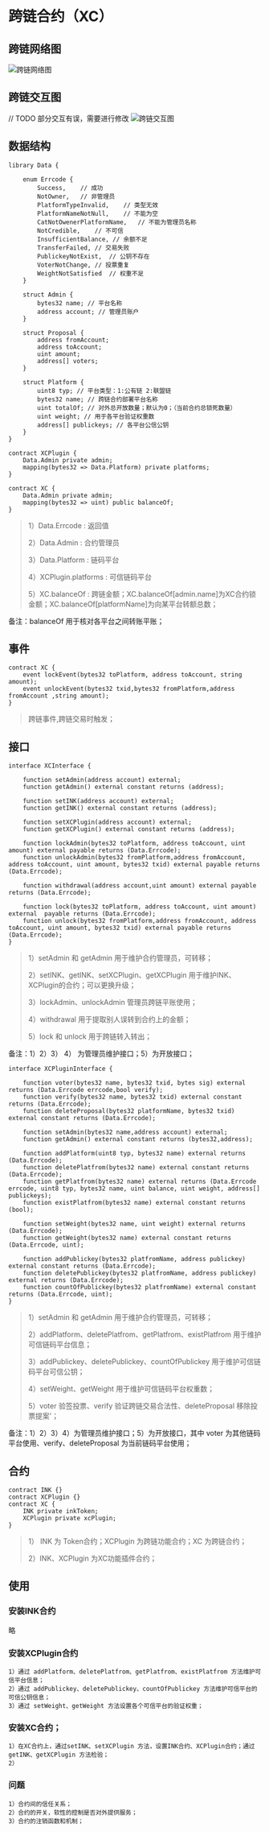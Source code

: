 # 跨链合约（XC）

## 跨链网络图

![跨链网络图](assets/1.jpeg)

## 跨链交互图
// TODO 部分交互有误，需要进行修改
![跨链交互图](assets/1.png)

## 数据结构 

```
library Data {

    enum Errcode {
        Success,    // 成功
        NotOwner,   // 非管理员
        PlatformTypeInvalid,    // 类型无效
        PlatformNameNotNull,    // 不能为空
        CatNotOwenerPlatformName,   // 不能为管理员名称
        NotCredible,    // 不可信
        InsufficientBalance, // 余额不足
        TransferFailed, // 交易失败
        PublickeyNotExist,  // 公钥不存在
        VoterNotChange, // 投票重复
        WeightNotSatisfied  // 权重不足
    }

    struct Admin {
        bytes32 name; // 平台名称
        address account; // 管理员账户
    }

    struct Proposal {
        address fromAccount;
        address toAccount;
        uint amount;
        address[] voters;
    }

    struct Platform {
        uint8 typ; // 平台类型：1:公有链 2:联盟链
        bytes32 name; // 跨链合约部署平台名称
        uint totalOf; // 对外总开放数量；默认为0；（当前合约总锁死数量）
        uint weight; // 用于各平台验证权重数
        address[] publickeys; // 各平台公信公钥
    }
}

contract XCPlugin {
    Data.Admin private admin;
    mapping(bytes32 => Data.Platform) private platforms;
}

contract XC {
    Data.Admin private admin;
    mapping(bytes32 => uint) public balanceOf;
}
```

> 1）Data.Errcode : 返回值
> 
> 2）Data.Admin : 合约管理员
> 
> 3）Data.Platform : 链码平台
>
> 4）XCPlugin.platforms : 可信链码平台
> 
> 5）XC.balanceOf : 跨链金额；XC.balanceOf[admin.name]为XC合约锁金额；XC.balanceOf[platformName]为向某平台转额总数；

备注：balanceOf 用于核对各平台之间转账平账；


## 事件

```
contract XC {
    event lockEvent(bytes32 toPlatform, address toAccount, string amount);
    event unlockEvent(bytes32 txid,bytes32 fromPlatform,address fromAccount ,string amount);
}
```

> 跨链事件,跨链交易时触发；

## 接口 

```
interface XCInterface {

    function setAdmin(address account) external;
    function getAdmin() external constant returns (address);
    
    function setINK(address account) external;
    function getINK() external constant returns (address);
    
    function setXCPlugin(address account) external;
    function getXCPlugin() external constant returns (address);
    
    function lockAdmin(bytes32 toPlatform, address toAccount, uint amount) external payable returns (Data.Errcode);
    function unlockAdmin(bytes32 fromPlatform,address fromAccount, address toAccount, uint amount, bytes32 txid) external payable returns (Data.Errcode);
    
    function withdrawal(address account,uint amount) external payable returns (Data.Errcode);
    
    function lock(bytes32 toPlatform, address toAccount, uint amount) external  payable returns (Data.Errcode);
    function unlock(bytes32 fromPlatform,address fromAccount, address toAccount, uint amount, bytes32 txid) external payable returns (Data.Errcode);  
}
```
> 1）setAdmin 和 getAdmin 用于维护合约管理员，可转移；
>
> 2）setINK、getINK、setXCPlugin、getXCPlugin 用于维护INK、XCPlugin的合约；可以更换升级；
>
> 3）lockAdmin、unlockAdmin 管理员跨链平账使用；
>
> 4）withdrawal 用于提取别人误转到合约上的金额；
>
> 5）lock 和 unlock 用于跨链转入转出；
> 

备注：1）2）3） 4） 为管理员维护接口；5）为开放接口；

```
interface XCPluginInterface { 

    function voter(bytes32 name, bytes32 txid, bytes sig) external returns (Data.Errcode errcode,bool verify);
    function verify(bytes32 name, bytes32 txid) external constant returns (Data.Errcode);
    function deleteProposal(bytes32 platformName, bytes32 txid) external constant returns (Data.Errcode);
    
    function setAdmin(bytes32 name,address account) external;
    function getAdmin() external constant returns (bytes32,address);
    
    function addPlatform(uint8 typ, bytes32 name) external returns (Data.Errcode);
    function deletePlatfrom(bytes32 name) external constant returns (Data.Errcode);
    function getPlatfrom(bytes32 name) external returns (Data.Errcode errcode, uint8 typ, bytes32 name, uint balance, uint weight, address[] publickeys);
    function existPlatfrom(bytes32 name) external constant returns (bool);
    
    function setWeight(bytes32 name, uint weight) external returns (Data.Errcode);
    function getWeight(bytes32 name) external constant returns (Data.Errcode, uint);
    
    function addPublickey(bytes32 platfromName, address publickey) external constant returns (Data.Errcode);
    function deletePublickey(bytes32 platfromName, address publickey) external returns (Data.Errcode);
    function countOfPublickey(bytes32 platfromName) external constant returns (Data.Errcode, uint);
}
```
> 1）setAdmin 和 getAdmin 用于维护合约管理员，可转移；
>
> 2）addPlatform、deletePlatfrom、getPlatfrom、existPlatfrom 用于维护可信链码平台信息；
>
> 3）addPublickey、deletePublickey、countOfPublickey 用于维护可信链码平台可信公钥；
>
> 4）setWeight、getWeight 用于维护可信链码平台权重数；
>
> 5）voter 验签投票、verify 验证跨链交易合法性、deleteProposal 移除投票提案'；
> 

备注：1）2）3）4）为管理员维护接口；5）为开放接口，其中 voter 为其他链码平台使用、verify、deleteProposal 为当前链码平台使用；

## 合约

```
contract INK {}
contract XCPlugin {}
contract XC {
    INK private inkToken;
    XCPlugin private xcPlugin;
}
```
> 1） INK 为 Token合约；XCPlugin 为跨链功能合约；XC 为跨链合约；
>
> 2）INK、XCPlugin 为XC功能插件合约；
> 

## 使用

### 安装INK合约
略
### 安装XCPlugin合约
```
1）通过 addPlatform、deletePlatfrom、getPlatfrom、existPlatfrom 方法维护可信平台信息；
2）通过 addPublickey、deletePublickey、countOfPublickey 方法维护可信平台的可信公钥信息；
3）通过 setWeight、getWeight 方法设置各个可信平台的验证权重；
```

### 安装XC合约；

```
1）在XC合约上，通过setINK、setXCPlugin 方法，设置INK合约、XCPlugin合约；通过getINK、getXCPlugin 方法检验；
2）
```

### 问题

```
1）合约间的信任关系；
2）合约的开关，软性的控制是否对外提供服务；
3）合约的注销函数和机制；
```